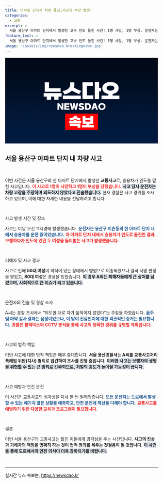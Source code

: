 ```yaml
---
title: 아파트 단지서 차량 돌진…사망과 부상 발생!
categories:
  - 교통
excerpt: >
  서울 용산구 아파트 단지에서 발생한 고속 인도 돌진 사건! 1명 사망, 1명 부상. 운전자는 차가 의도대로 움직이지 않았다며 차량 고장을 주장. 음주 및 마약 검사 결과는 음성. 사고의 진실은 무엇일까요?
feature_text: >
  서울 용산구 아파트 단지에서 발생한 고속 인도 돌진 사건! 1명 사망, 1명 부상. 운전자는 차가 의도대로 움직이지 않았다며 차량 고장을 주장. 음주 및 마약 검사 결과는 음성. 사고의 진실은 무엇일까요?
image: '/assets/img/newsdao_breakingnews.jpg'
---
```


<p><img src="/assets/img/newsdao_breakingnews.jpg" alt="cryptoinkorea 속보" /></p>

<h2 data-ke-size="size26">서울 용산구 아파트 단지 내 차량 사고</h2>

<p data-ke-size="size16">&nbsp;</p>

<p>이번 사건은 서울 용산구의 한 아파트 단지에서 발생한 <b>교통사고</b>로, 승용차가 인도를 덮친 사고입니다. <b><span style="color: #ee2323;">이 사고로 1명이 사망하고 1명이 부상을 당했습니다.</span></b> <b><span style="background-color: #21538527;">사고 당시 운전자는 차량 고장을 주장하며 의도하지 않았다고 진술했습니다.</span></b> 현재 경찰은 사고 경위를 조사하고 있으며, 이에 대한 자세한 내용을 전달하려고 합니다.</p>

<p data-ke-size="size16">&nbsp;</p>

<p>사고 발생 시간 및 장소</p>

<p>사고는 이날 오전 11시경에 발생했습니다. <b><span style="color: #1a5490;">운전자는 용산구 이촌동의 한 아파트 단지 내에서 승용차를 운전 중이었습니다.</span></b> <b><span style="color: #ee2323;">이 아파트 단지 내에서 승용차가 인도로 돌진한 결과, 보행하다가 인도에 있던 두 여성을 들이받는 사고가 발생했습니다.</span></b> </p>

<p data-ke-size="size16">&nbsp;</p>

<p>피해자 및 사고 경과</p>

<p>사고로 인해 <b>50대 여성</b>이 의식이 있는 상태에서 병원으로 이송되었으나 결국 사망 판정을 받았고, <b>80대 여성</b>은 경상을 입었습니다. <b><span style="background-color: #21538527;">이 경우 A씨는 피해자들에게 큰 상처를 남겼으며, 사회적으로 큰 이슈가 되고 있습니다.</span></b></p>

<p data-ke-size="size16">&nbsp;</p>

<p>운전자의 진술 및 경찰 조사</p>

<p>A씨는 경찰 조사에서 “의도한 대로 차가 움직이지 않았다”는 주장을 하였습니다. <b><span style="color: #1a5490;">음주 및 마약 검사 결과는 음성이었으나, 이 말이 진실인지에 대한 객관적인 증거는 필요합니다.</span></b> <b><span style="color: #ee2323;">경찰은 블랙박스와 CCTV 분석을 통해 사고의 정확한 경위를 규명할 계획입니다.</span></b></p>

<p data-ke-size="size16">&nbsp;</p>

<p>사고의 법적 책임</p>

<p>이번 사고에 대한 법적 책임은 매우 중대합니다. <b>서울 용산경찰서는 A씨를 교통사고처리특례법 위반(치사) 혐의로 입건하여 조사를 진행 중입니다.</b> <b><span style="background-color: #21538527;">이러한 사고는 보행자의 생명을 위협할 수 있는 큰 범죄로 간주되므로, 처벌의 강도가 높아질 가능성이 큽니다.</span></b></p>

<p data-ke-size="size16">&nbsp;</p>

<p>사고 예방과 안전 운전</p>

<p>이 사건은 교통사고의 심각성을 다시 한 번 일깨워줍니다. <b><span style="color: #1a5490;">모든 운전자는 도로에서 발생할 수 있는 예기치 않은 상황을 예측하고, 안전 운전에 최선을 다해야 합니다.</span></b> <b><span style="color: #ee2323;">교통사고를 예방하기 위한 다양한 교육과 프로그램이 필요합니다.</span></b> </p>

<p data-ke-size="size16">&nbsp;</p>

<p>결론 </p>

<p>이번 서울 용산구의 교통사고는 많은 이들에게 경각심을 주는 사건입니다. <b>사고의 진상과 가해자의 책임을 명확히 하는 것이 법적 정의를 세우는 첫걸음이 될 것입니다.</b> <b><span style="background-color: #21538527;">이 사건을 통해 도로에서의 안전 의식이 더욱 강화되기를 바랍니다.</span></b>  </p>

<p data-ke-size="size16">&nbsp;</p>

<hr>
실시간 뉴스 속보는, <a href="https://newsdao.kr" rel="dofollow">https://newsdao.kr</a>


